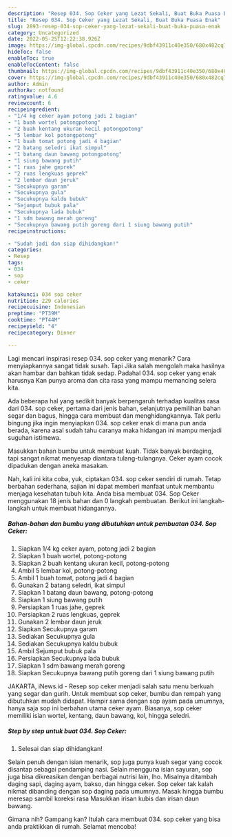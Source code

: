 ```yaml
---
description: "Resep 034. Sop Ceker yang Lezat Sekali, Buat Buka Puasa Enak"
title: "Resep 034. Sop Ceker yang Lezat Sekali, Buat Buka Puasa Enak"
slug: 2893-resep-034-sop-ceker-yang-lezat-sekali-buat-buka-puasa-enak
category: Uncategorized
date: 2022-05-25T12:22:38.926Z
image: https://img-global.cpcdn.com/recipes/9dbf43911c40e350/680x482cq70/034-sop-ceker-foto-resep-utama.jpg
hideToc: false
enableToc: true
enableTocContent: false
thumbnail: https://img-global.cpcdn.com/recipes/9dbf43911c40e350/680x482cq70/034-sop-ceker-foto-resep-utama.jpg
cover: https://img-global.cpcdn.com/recipes/9dbf43911c40e350/680x482cq70/034-sop-ceker-foto-resep-utama.jpg
author: Admin
authorAv: notfound
ratingvalue: 4.6
reviewcount: 6
recipeingredient:
- "1/4 kg ceker ayam potong jadi 2 bagian"
- "1 buah wortel potongpotong"
- "2 buah kentang ukuran kecil potongpotong"
- "5 lembar kol potongpotong"
- "1 buah tomat potong jadi 4 bagian"
- "2 batang seledri ikat simpul"
- "1 batang daun bawang potongpotong"
- "1 siung bawang putih"
- "1 ruas jahe geprek"
- "2 ruas lengkuas geprek"
- "2 lembar daun jeruk"
- "Secukupnya garam"
- "Secukupnya gula"
- "Secukupnya kaldu bubuk"
- "Sejumput bubuk pala"
- "Secukupnya lada bubuk"
- "1 sdm bawang merah goreng"
- "Secukupnya bawang putih goreng dari 1 siung bawang putih"
recipeinstructions:

- "Sudah jadi dan siap dihidangkan!"
categories:
- Resep
tags:
- 034
- sop
- ceker

katakunci: 034 sop ceker 
nutrition: 229 calories
recipecuisine: Indonesian
preptime: "PT39M"
cooktime: "PT44M"
recipeyield: "4"
recipecategory: Dinner

---
```



Lagi mencari inspirasi resep 034. sop ceker yang menarik? Cara menyiapkannya sangat tidak susah. Tapi Jika salah mengolah maka hasilnya akan hambar dan bahkan tidak sedap. Padahal 034. sop ceker yang enak harusnya Kan punya aroma dan cita rasa yang mampu memancing selera kita.


Ada beberapa hal yang sedikit banyak berpengaruh terhadap kualitas rasa dari 034. sop ceker, pertama dari jenis bahan, selanjutnya pemilihan bahan segar dan bagus, hingga cara membuat dan menghidangkannya. Tak perlu bingung jika ingin menyiapkan 034. sop ceker enak di mana pun anda berada, karena asal sudah tahu caranya maka hidangan ini mampu menjadi suguhan istimewa.

Masukkan bahan bumbu untuk membuat kuah. Tidak banyak berdaging, tapi sangat nikmat menyesap diantara tulang-tulangnya. Ceker ayam cocok dipadukan dengan aneka masakan.


Nah, kali ini kita coba, yuk, ciptakan 034. sop ceker sendiri di rumah. Tetap berbahan sederhana, sajian ini dapat memberi manfaat untuk membantu menjaga kesehatan tubuh kita. Anda bisa membuat 034. Sop Ceker menggunakan 18 jenis bahan dan 0 langkah pembuatan. Berikut ini langkah-langkah untuk membuat hidangannya.

<!--inarticleads1-->

##### Bahan-bahan dan bumbu yang dibutuhkan untuk pembuatan 034. Sop Ceker:

1. Siapkan 1/4 kg ceker ayam, potong jadi 2 bagian
1. Siapkan 1 buah wortel, potong-potong
1. Siapkan 2 buah kentang ukuran kecil, potong-potong
1. Ambil 5 lembar kol, potong-potong
1. Ambil 1 buah tomat, potong jadi 4 bagian
1. Gunakan 2 batang seledri, ikat simpul
1. Siapkan 1 batang daun bawang, potong-potong
1. Siapkan 1 siung bawang putih
1. Persiapkan 1 ruas jahe, geprek
1. Persiapkan 2 ruas lengkuas, geprek
1. Gunakan 2 lembar daun jeruk
1. Siapkan Secukupnya garam
1. Sediakan Secukupnya gula
1. Sediakan Secukupnya kaldu bubuk
1. Ambil Sejumput bubuk pala
1. Persiapkan Secukupnya lada bubuk
1. Siapkan 1 sdm bawang merah goreng
1. Siapkan Secukupnya bawang putih goreng dari 1 siung bawang putih


JAKARTA, iNews.id - Resep sop ceker menjadi salah satu menu berkuah yang segar dan gurih. Untuk membuat sop ceker, bumbu dan rempah yang dibutuhkan mudah didapat. Hampir sama dengan sop ayam pada umumnya, hanya saja sop ini berbahan utama ceker ayam. Biasanya, sop ceker memiliki isian wortel, kentang, daun bawang, kol, hingga seledri. 

<!--inarticleads2-->

##### Step by step untuk buat 034. Sop Ceker:


1. Selesai dan siap dihidangkan!

Selain penuh dengan isian menarik, sop juga punya kuah segar yang cocok disantap sebagai pendamping nasi. Selain mengguna isian sayuran, sop juga bisa dikreasikan dengan berbagai nutrisi lain, lho. Misalnya ditambah daging sapi, daging ayam, bakso, dan hingga ceker. Sop ceker tak kalah nikmat dibanding dengan sop daging pada umumnya. Masak hingga bumbu meresap sambil koreksi rasa Masukkan irisan kubis dan irisan daun bawang. 

Gimana nih? Gampang kan? Itulah cara membuat 034. sop ceker yang bisa anda praktikkan di rumah. Selamat mencoba!
